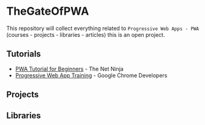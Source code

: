 # TheGateOfPWA
This repository will collect everything related to `Progressive Web Apps - PWA ` (courses - projects - libraries - articles) this is an open project.

## Tutorials
- [PWA Tutorial for Beginners](https://www.youtube.com/playlist?list=PL4cUxeGkcC9gTxqJBcDmoi5Q2pzDusSL7) - The Net Ninja
- [Progressive Web App Training](https://youtube.com/playlist?list=PLNYkxOF6rcIB2xHBZ7opgc2Mv009X87Hh) - Google Chrome Developers
## Projects
## Libraries
